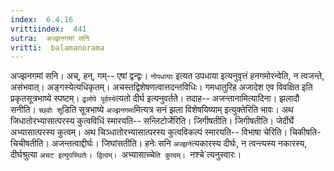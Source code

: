 ```yaml
---
index:  6.4.16
vrittiindex:  441
sutra:  अज्झनगमां सनि
vritti:  balamanorama 
---
```


अज्झनगमां सनि। अच्, हन्, गम्-- एषां द्वन्द्वः। `नोपधायाः` इत्यत उपधाया इत्यनुवृत्तं हनगमोरन्वेति, न त्वजन्ते, असंभवात्। अङ्गस्येत्यधिकृतम्। अचस्तद्विशेषणत्वात्तदन्तविधिः। गमधातुरिह अजादेश एव विवक्षित इति प्रकृतसूत्रभाष्ये स्पष्टम्। `ढ्रलोपे पूर्वस्ये`त्यतो दीर्घ इत्यनुवर्तते। तदाह-- अजन्तानामित्यादिना। झलादौ सनीति। `च्छ्वोः शू`डिति सूत्रभाष्ये `अज्झनगमा`मित्यत्र सनं झला विशेषयिष्याम् इत्युक्तेरिति भावः। अथ जिधातोरभ्यासात्परस्य कुत्वविधिं स्मारयति-- सन्लिटोर्जेरिति। जिगीषतीति। जिगीषतीति। जेर्दीर्घे अभ्यासात्परस्य कुत्वम्। अथ चिञ्धातोरभ्यासात्परस्य कुत्वविकल्पं स्मारयति-- विभाषा चेरिति। चिकीषति- चिचीषतीति। अजन्तत्वाद्दीर्घः। जिघांसतीति। हनेः सनि `अज्झने`त्यकारस्य दीर्घः, न त्वन्त्यस्य नकारस्य, दीर्घश्रुत्या `अचट इत्युपस्थितेः। द्वित्वम्। `अभ्यासाच्चे`ति कुत्वम्। `नश्चे`त्यनुस्वारः।

